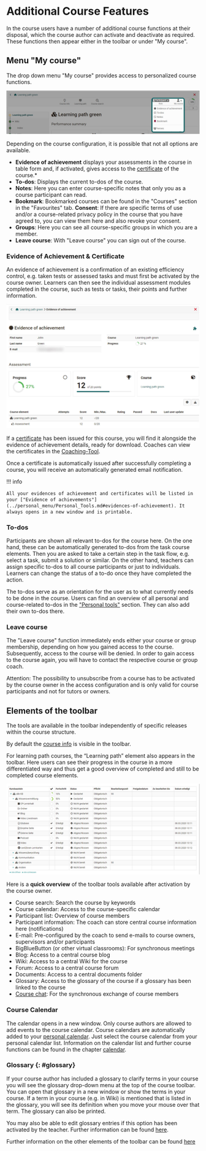 # Additional Course Features

In the course users have a number of additional course functions at their disposal, which the course author can activate and deactivate as required. These functions then appear either in the toolbar or under "My course". 

## Menu "My course"

The drop down menu "My course" provides access to personalized course functions. 

![Dropdown - Mein Kurs](assets/Mein_Kurs_menue_19en.jpg)

Depending on the course configuration, it is possible that not all options are available.  

 * **Evidence of achievement** displays your assessments in the course in table form and, if activated, gives access to the [certificate](../learningresources/Course_Settings_Assessment.md#certificate) of the course.*
 * **To-dos**: Displays the current to-dos of the course. 
  * **Notes**: Here you can enter course-specific notes that only you as a course participant can read. 
  * **Bookmark**: Bookmarked courses can be found in the "Courses" section in the "Favourites" tab.
  **Consent**: If there are specific terms of use and/or a course-related privacy policy in the course that you have agreed to, you can view them here and also revoke your consent. 
  * **Groups**: Here you can see all course-specific groups in which you are a member.
  * **Leave course**: With "Leave course" you can sign out of the course.


###  Evidence of Achievement & Certificate

An evidence of achievement is a confirmation of an existing efficiency control, e.g. taken tests or assessed tasks and must first be activated by the course owner. Learners can then see the individual assessment modules completed in the course, such as tests or tasks, their points and further information.

![evidence of achievement](assets/evidence_of_achievement_19.jpg)

If a [certificate](../learningresources/Course_Settings_Assessment.md#certificate) has been issued for this course, you will find it alongside the evidence of achievement details, ready for download. Coaches can view the certificates in the [Coaching-Tool](../area_modules/Coaching.md).

Once a certificate is automatically issued after successfully completing a course, you will receive an automatically generated email notification.

!!! info 

    All your evidences of achievement and certificates will be listed in your ["Evidence of achievements"](../personal_menu/Personal_Tools.md#evidences-of-achievement). It always opens in a new window and is printable.

### To-dos
Participants are shown all relevant to-dos for the course here. 
On the one hand, these can be automatically generated to-dos from the task course elements. Then you are asked to take a certain step in the task flow, e.g. select a task, submit a solution or similar. 
On the other hand, teachers can assign specific to-dos to all course participants or just to individuals. Learners can change the status of a to-do once they have completed the action. 

The to-dos serve as an orientation for the user as to what currently needs to be done in the course. 
Users can find an overview of all personal and course-related to-dos in the ["Personal tools"](../personal_menu/To-Dos.md) section. They can also add their own to-dos there.

### Leave course

The "Leave course" function immediately ends either your course or group membership, depending on how you gained access to the course. Subsequently, access to the course will be denied. In order to gain access to the course again, you will have to contact the respective course or group coach.

Attention: The possibility to unsubscribe from a course has to be activated by the course owner in the access configuration and is only valid for course participants and not for tutors or owners.


## Elements of the toolbar

The tools are available in the toolbar independently of specific releases within the course structure.

By default the [course info](../learningresources/Info_page.md) is visible in the toolbar. 

For learning path courses, the “Learning path” element also appears in the toolbar. Here users can see their progress in the course in a more differentiated way and thus get a good overview of completed and still to be completed course elements. 

![Mein Lernpfad](assets/Mein_Lernpfad.png)

Here is a **quick overview** of the toolbar tools available after activation by the course owner. 

 * Course search: Search the course by keywords  
 * Course calendar: Access to the course-specific calendar
  * Participant list: Overview of course members
  * Participant information: The coach can store central course information here (notifications)
  * E-mail: Pre-configured by the coach to send e-mails to course owners, supervisors and/or participants
  * BigBlueButton (or other virtual classrooms): For synchronous meetings
  * Blog: Access to a central course blog
  * Wiki: Access to a central Wiki for the course
  * Forum: Access to a central course forum
  * Documents: Access to a central documents folder
  * Glossary: Access to the glossary of the course if a glossary has been linked to the course
  * [Course chat](../basic_concepts/Chat.md): For the synchronous exchange of course members
 
  

### Course Calendar

The calendar opens in a new window. Only course authors are allowed to add events to the course calendar. Course calendars are automatically added to your [personal calendar](../personal_menu/Personal_Tools.md#PersonalMenu-_pers_kalender). Just select the course calendar from your personal calendar list. Information on the calendar list and further course functions can be found in the chapter [calendar](../personal_menu/Calendar.md).

###   Glossary {: #glossary}

If your course author has included a glossary to clarify terms in your course you will see the glossary drop-down menu at the top of the course toolbar. You can open that glossary in a new window or show the terms in your course. If a term in your course (e.g. in Wiki) is mentioned that is listed in the glossary, you will see its definition when you move your mouse over that term. The glossary can also be printed.

You may also be able to edit glossary entries if this option has been activated by the teacher. Further information can be found [here](../learningresources/Using_Additional_Course_Features.md).


Further information on the other elements of the toolbar can be found [here](../learningresources/Using_Additional_Course_Features.md)
  

  


